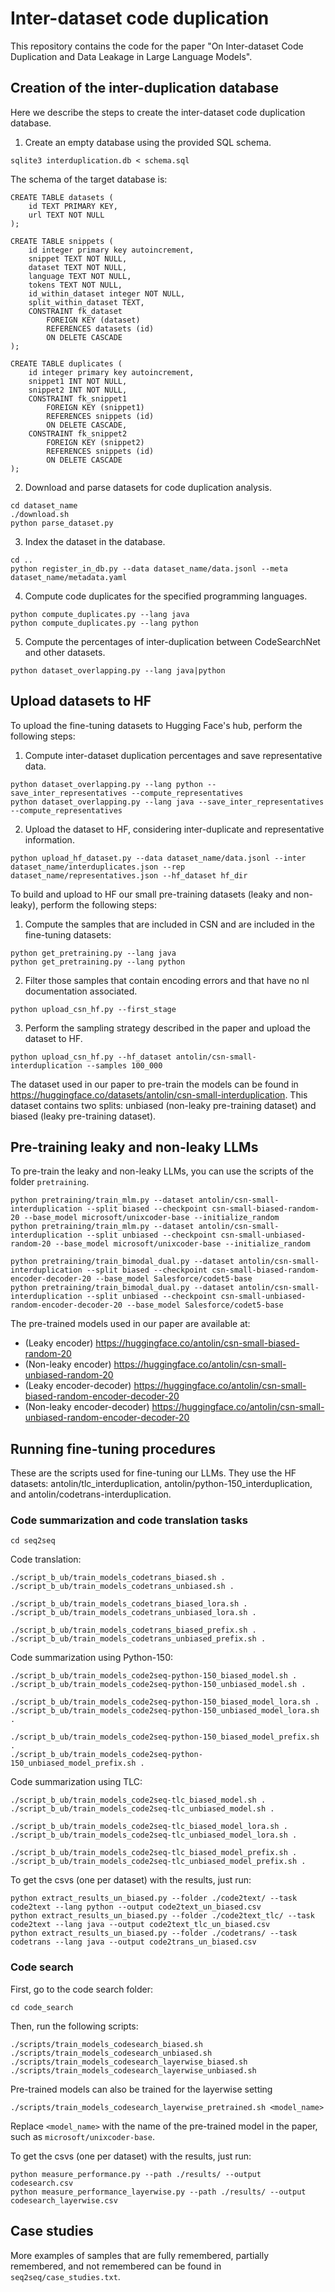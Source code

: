# Inter-dataset code duplication

This repository contains the code for the paper "On Inter-dataset Code Duplication 
and Data Leakage in Large Language Models".

## Creation of the inter-duplication database

Here we describe the steps to create the inter-dataset code duplication database.

1. Create an empty database using the provided SQL schema.
```shell
sqlite3 interduplication.db < schema.sql
```

The schema of the target database is:
```sqlite
CREATE TABLE datasets (
	id TEXT PRIMARY KEY,
	url TEXT NOT NULL
);

CREATE TABLE snippets (
	id integer primary key autoincrement,
	snippet TEXT NOT NULL,
	dataset TEXT NOT NULL,
	language TEXT NOT NULL,
	tokens TEXT NOT NULL,
	id_within_dataset integer NOT NULL,
	split_within_dataset TEXT,
	CONSTRAINT fk_dataset
        FOREIGN KEY (dataset)
        REFERENCES datasets (id)
        ON DELETE CASCADE
);

CREATE TABLE duplicates (
    id integer primary key autoincrement,
    snippet1 INT NOT NULL,
    snippet2 INT NOT NULL,
    CONSTRAINT fk_snippet1
        FOREIGN KEY (snippet1)
        REFERENCES snippets (id)
        ON DELETE CASCADE,
    CONSTRAINT fk_snippet2
        FOREIGN KEY (snippet2)
        REFERENCES snippets (id)
        ON DELETE CASCADE
);
```

2. Download and parse datasets for code duplication analysis.
```shell
cd dataset_name
./download.sh
python parse_dataset.py
```

3. Index the dataset in the database.
```shell
cd ..
python register_in_db.py --data dataset_name/data.jsonl --meta dataset_name/metadata.yaml
```

4. Compute code duplicates for the specified programming languages.
```shell
python compute_duplicates.py --lang java
python compute_duplicates.py --lang python
```

5. Compute the percentages of inter-duplication between CodeSearchNet and other datasets.
```shell
python dataset_overlapping.py --lang java|python
```

## Upload datasets to HF

To upload the fine-tuning datasets to Hugging Face's hub, perform the following steps:

1. Compute inter-dataset duplication percentages and save representative data.
```shell
python dataset_overlapping.py --lang python --save_inter_representatives --compute_representatives
python dataset_overlapping.py --lang java --save_inter_representatives --compute_representatives
```

2. Upload the dataset to HF, considering inter-duplicate and representative information.
```shell
python upload_hf_dataset.py --data dataset_name/data.jsonl --inter dataset_name/interduplicates.json --rep dataset_name/representatives.json --hf_dataset hf_dir
```

To build and upload to HF our small pre-training datasets (leaky and non-leaky), perform the following steps:

1. Compute the samples that are included in CSN and are included in the fine-tuning datasets:
```shell
python get_pretraining.py --lang java
python get_pretraining.py --lang python
```

2. Filter those samples that contain encoding errors and that have no nl documentation associated.
```shell
python upload_csn_hf.py --first_stage
```

3. Perform the sampling strategy described in the paper and upload the dataset to HF.
```shell
python upload_csn_hf.py --hf_dataset antolin/csn-small-interduplication --samples 100_000
```

The dataset used in our paper to pre-train the models can be found in https://huggingface.co/datasets/antolin/csn-small-interduplication.
This dataset contains two splits: unbiased (non-leaky pre-training dataset) and biased (leaky pre-training dataset).


## Pre-training leaky and non-leaky LLMs

To pre-train the leaky and non-leaky LLMs, you can use the scripts of the folder `pretraining`.
```shell
python pretraining/train_mlm.py --dataset antolin/csn-small-interduplication --split biased --checkpoint csn-small-biased-random-20 --base_model microsoft/unixcoder-base --initialize_random
python pretraining/train_mlm.py --dataset antolin/csn-small-interduplication --split unbiased --checkpoint csn-small-unbiased-random-20 --base_model microsoft/unixcoder-base --initialize_random

python pretraining/train_bimodal_dual.py --dataset antolin/csn-small-interduplication --split biased --checkpoint csn-small-biased-random-encoder-decoder-20 --base_model Salesforce/codet5-base
python pretraining/train_bimodal_dual.py --dataset antolin/csn-small-interduplication --split unbiased --checkpoint csn-small-unbiased-random-encoder-decoder-20 --base_model Salesforce/codet5-base
```

The pre-trained models used in our paper are available at:
* (Leaky encoder) https://huggingface.co/antolin/csn-small-biased-random-20
* (Non-leaky encoder) https://huggingface.co/antolin/csn-small-unbiased-random-20
* (Leaky encoder-decoder) https://huggingface.co/antolin/csn-small-biased-random-encoder-decoder-20
* (Non-leaky encoder-decoder) https://huggingface.co/antolin/csn-small-unbiased-random-encoder-decoder-20

## Running fine-tuning procedures

These are the scripts used for fine-tuning our LLMs. They use the HF datasets: antolin/tlc_interduplication,
antolin/python-150_interduplication, and antolin/codetrans-interduplication.

### Code summarization and code translation tasks

```shell
cd seq2seq
```

Code translation:
```shell
./script_b_ub/train_models_codetrans_biased.sh .
./script_b_ub/train_models_codetrans_unbiased.sh .

./script_b_ub/train_models_codetrans_biased_lora.sh .
./script_b_ub/train_models_codetrans_unbiased_lora.sh .

./script_b_ub/train_models_codetrans_biased_prefix.sh .
./script_b_ub/train_models_codetrans_unbiased_prefix.sh .
```

Code summarization using Python-150:
```shell
./script_b_ub/train_models_code2seq-python-150_biased_model.sh .
./script_b_ub/train_models_code2seq-python-150_unbiased_model.sh .

./script_b_ub/train_models_code2seq-python-150_biased_model_lora.sh .
./script_b_ub/train_models_code2seq-python-150_unbiased_model_lora.sh .

./script_b_ub/train_models_code2seq-python-150_biased_model_prefix.sh .
./script_b_ub/train_models_code2seq-python-150_unbiased_model_prefix.sh .
```

Code summarization using TLC:
```shell
./script_b_ub/train_models_code2seq-tlc_biased_model.sh .
./script_b_ub/train_models_code2seq-tlc_unbiased_model.sh .

./script_b_ub/train_models_code2seq-tlc_biased_model_lora.sh .
./script_b_ub/train_models_code2seq-tlc_unbiased_model_lora.sh .

./script_b_ub/train_models_code2seq-tlc_biased_model_prefix.sh .
./script_b_ub/train_models_code2seq-tlc_unbiased_model_prefix.sh .
```

To get the csvs (one per dataset) with the results, just run:
```shell
python extract_results_un_biased.py --folder ./code2text/ --task code2text --lang python --output code2text_un_biased.csv
python extract_results_un_biased.py --folder ./code2text_tlc/ --task code2text --lang java --output code2text_tlc_un_biased.csv
python extract_results_un_biased.py --folder ./codetrans/ --task codetrans --lang java --output code2trans_un_biased.csv
```

### Code search

First, go to the code search folder:
```shell
cd code_search
```

Then, run the following scripts:
```shell
./scripts/train_models_codesearch_biased.sh
./scripts/train_models_codesearch_unbiased.sh
./scripts/train_models_codesearch_layerwise_biased.sh
./scripts/train_models_codesearch_layerwise_unbiased.sh
```

Pre-trained models can also be trained for the layerwise setting
```shell
./scripts/train_models_codesearch_layerwise_pretrained.sh <model_name>
```
Replace `<model_name>` with the name of the pre-trained model in the paper, such as `microsoft/unixcoder-base`.

To get the csvs (one per dataset) with the results, just run:
```shell
python measure_performance.py --path ./results/ --output codesearch.csv
python measure_performance_layerwise.py --path ./results/ --output codesearch_layerwise.csv
```

## Case studies

More examples of samples that are fully remembered, partially remembered, and not remembered 
can be found in `seq2seq/case_studies.txt`.